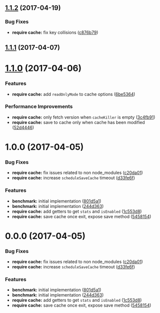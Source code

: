 <a name="1.1.2"></a>
## [1.1.2](https://github.com/alan-agius4/speedy-require-cache/compare/v1.1.1...v1.1.2) (2017-04-19)


### Bug Fixes

* **require cache:** fix key collisions ([c876b79](https://github.com/alan-agius4/speedy-require-cache/commit/c876b79))



<a name="1.1.1"></a>
## [1.1.1](https://github.com/alan-agius4/speedy-require-cache/compare/v1.1.0...v1.1.1) (2017-04-07)



<a name="1.1.0"></a>
# [1.1.0](https://github.com/alan-agius4/speedy-require-cache/compare/v1.0.0...v1.1.0) (2017-04-06)


### Features

* **require cache:** add `readOnlyMode` to cache options ([6be5364](https://github.com/alan-agius4/speedy-require-cache/commit/6be5364))


### Performance Improvements

* **require cache:** only fetch version when `cacheKiller` is empty ([3c4fb91](https://github.com/alan-agius4/speedy-require-cache/commit/3c4fb91))
* **require cache:** save to cache only when cache has been modified ([52d4446](https://github.com/alan-agius4/speedy-require-cache/commit/52d4446))



<a name="1.0.0"></a>
# 1.0.0 (2017-04-05)


### Bug Fixes

* **require cache:** fix issues related to non node_modules ([c20da01](https://github.com/alan-agius4/speedy-require-cache/commit/c20da01))
* **require cache:** increase `scheduleSaveCache`  timeout ([d33fe6f](https://github.com/alan-agius4/speedy-require-cache/commit/d33fe6f))


### Features

* **benchmark:** initial implementation ([801d5a1](https://github.com/alan-agius4/speedy-require-cache/commit/801d5a1))
* **benchmark:** initial implementation ([244d363](https://github.com/alan-agius4/speedy-require-cache/commit/244d363))
* **require cache:** add getters  to get `stats` and `isEnabled` ([1c553d8](https://github.com/alan-agius4/speedy-require-cache/commit/1c553d8))
* **require cache:** save cache once exit, expose save method ([5458154](https://github.com/alan-agius4/speedy-require-cache/commit/5458154))



<a name="0.0.0"></a>
# 0.0.0 (2017-04-05)


### Bug Fixes

* **require cache:** fix issues related to non node_modules ([c20da01](https://github.com/alan-agius4/speedy-require-cache/commit/c20da01))
* **require cache:** increase `scheduleSaveCache`  timeout ([d33fe6f](https://github.com/alan-agius4/speedy-require-cache/commit/d33fe6f))


### Features

* **benchmark:** initial implementation ([801d5a1](https://github.com/alan-agius4/speedy-require-cache/commit/801d5a1))
* **benchmark:** initial implementation ([244d363](https://github.com/alan-agius4/speedy-require-cache/commit/244d363))
* **require cache:** add getters  to get `stats` and `isEnabled` ([1c553d8](https://github.com/alan-agius4/speedy-require-cache/commit/1c553d8))
* **require cache:** save cache once exit, expose save method ([5458154](https://github.com/alan-agius4/speedy-require-cache/commit/5458154))



